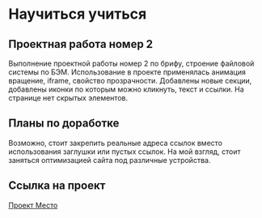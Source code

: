 # Научиться учиться
## Проектная работа номер 2
Выполнение проектной работы номер 2 по брифу, строение файловой системы по БЭМ.
Использование в проекте применялась анимация вращение, iframe, свойство прозрачности.
Добавлены новые секции, добавлены иконки по которым можно кликнуть, текст и ссылки.
На странице нет скрытых элементов.
## Планы по доработке
Возможно, стоит закрепить реальные адреса ссылок вместо использования заглушки или пустых ссылок.
На мой взгляд, стоит заняться оптимизацией сайта под различные устройства.
## Ссылка на проект  
[Проект Место](artaleal.github.io/how-to-learn/)
